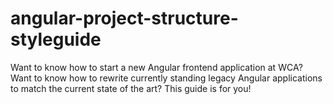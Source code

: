# angular-project-structure-styleguide
Want to know how to start a new Angular frontend application at WCA? Want to know how to rewrite currently standing legacy Angular applications to match the current state of the art? This guide is for you!
